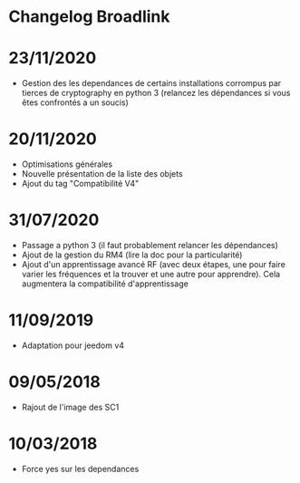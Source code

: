 # Changelog Broadlink

# 23/11/2020

- Gestion des les dependances de certains installations corrompus par tierces de cryptography en python 3 (relancez les dépendances si vous êtes confrontés a un soucis)

# 20/11/2020

- Optimisations générales
- Nouvelle présentation de la liste des objets
- Ajout du tag "Compatibilité V4"

# 31/07/2020

- Passage a python 3 (il faut probablement relancer les dépendances)
- Ajout de la gestion du RM4 (lire la doc pour la particularité)
- Ajout d'un apprentissage avancé RF (avec deux étapes, une pour faire varier les fréquences et la trouver et une autre pour apprendre). Cela augmentera la compatibilité d'apprentissage


# 11/09/2019

- Adaptation pour jeedom v4

# 09/05/2018

- Rajout de l'image des SC1

# 10/03/2018

- Force yes sur les dependances
